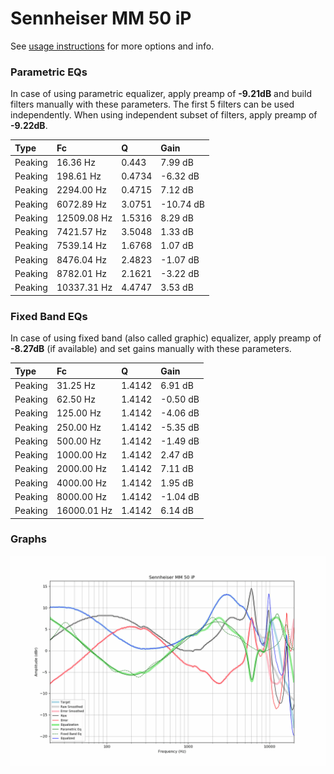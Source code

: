 # Sennheiser MM 50 iP
See [usage instructions](https://github.com/jaakkopasanen/AutoEq#usage) for more options and info.

### Parametric EQs
In case of using parametric equalizer, apply preamp of **-9.21dB** and build filters manually
with these parameters. The first 5 filters can be used independently.
When using independent subset of filters, apply preamp of **-9.22dB**.

| Type    | Fc          |      Q | Gain      |
|:--------|:------------|:-------|:----------|
| Peaking | 16.36 Hz    | 0.443  | 7.99 dB   |
| Peaking | 198.61 Hz   | 0.4734 | -6.32 dB  |
| Peaking | 2294.00 Hz  | 0.4715 | 7.12 dB   |
| Peaking | 6072.89 Hz  | 3.0751 | -10.74 dB |
| Peaking | 12509.08 Hz | 1.5316 | 8.29 dB   |
| Peaking | 7421.57 Hz  | 3.5048 | 1.33 dB   |
| Peaking | 7539.14 Hz  | 1.6768 | 1.07 dB   |
| Peaking | 8476.04 Hz  | 2.4823 | -1.07 dB  |
| Peaking | 8782.01 Hz  | 2.1621 | -3.22 dB  |
| Peaking | 10337.31 Hz | 4.4747 | 3.53 dB   |

### Fixed Band EQs
In case of using fixed band (also called graphic) equalizer, apply preamp of **-8.27dB**
(if available) and set gains manually with these parameters.

| Type    | Fc          |      Q | Gain     |
|:--------|:------------|:-------|:---------|
| Peaking | 31.25 Hz    | 1.4142 | 6.91 dB  |
| Peaking | 62.50 Hz    | 1.4142 | -0.50 dB |
| Peaking | 125.00 Hz   | 1.4142 | -4.06 dB |
| Peaking | 250.00 Hz   | 1.4142 | -5.35 dB |
| Peaking | 500.00 Hz   | 1.4142 | -1.49 dB |
| Peaking | 1000.00 Hz  | 1.4142 | 2.47 dB  |
| Peaking | 2000.00 Hz  | 1.4142 | 7.11 dB  |
| Peaking | 4000.00 Hz  | 1.4142 | 1.95 dB  |
| Peaking | 8000.00 Hz  | 1.4142 | -1.04 dB |
| Peaking | 16000.01 Hz | 1.4142 | 6.14 dB  |

### Graphs
![](./Sennheiser%20MM%2050%20iP.png)